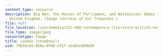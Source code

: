 ```yaml
---
content_type: resource
description: Big Ben, the Houses of Parliament, and Westminster Abbey in London, England,
  United Kingdom. (Image courtesy of Kol Tregaskes.)
file: null
file_location: /coursemedia/21l-488-contemporary-literature-british-novels-now-spring-2007/79b58c668b6a0fd6ef2fa3a83c009b50_21l-488s07-th.jpg
file_type: image/jpeg
resourcetype: Image
title: London (thumbnail)
uid: 79b58c66-8b6a-0fd6-ef2f-a3a83c009b50
---
```

